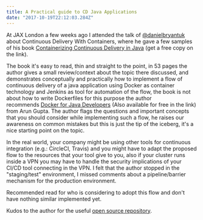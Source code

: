 ```yaml
---
title: A Practical guide to CD Java Applications
date: "2017-10-19T22:12:03.284Z"
---
```


At JAX London a few weeks ago I attended the talk of [@danielbryantuk](https://twitter.com/danielbryantuk) about Continuous Delivery With Containers, where he gave a few samples of his book [Containerizing Continuous Delivery in Java](https://www.nginx.com/resources/library/containerizing-continuous-delivery-java/) (get a free copy on the link).

The book it's easy to read, thin and straight to the point, in 53 pages the author gives a small review/context about the topic there discussed, and demonstrates conceptually and practically how to implement a flow of continuous delivery of a java application using Docker as container technology and Jenkins as tool for automation of the flow, the book is not about how to write Dockerfiles for this purpose the author recommends [Docker for Java Developers](http://www.oreilly.com/programming/free/docker-for-java-developers.csp) (Also available for free in the link) from Arun Gupta. The author flags the questions and important concepts that you should consider while implementing such a flow, he raises our awareness on common mistakes but this is just the tip of the iceberg, it's a nice starting point on the topic.

In the real world, your company might be using other tools for continuous integration (e.g.: CircleCI, Travis) and you might have to adapt the proposed flow to the resources that your tool give to you, also if your cluster runs inside a VPN you may have to handle the security implications of your CI/CD tool connecting in the VPN. I felt that the author stopped in the "staging/test" environment, I missed comments about a pipeline/barrier mechanism for the production environment.

Recommended read for who is considering to adopt this flow and don't have nothing similar implemented yet.

Kudos to the author for the useful [open source repository](https://github.com/danielbryantuk/oreilly-docker-java-shopping).

